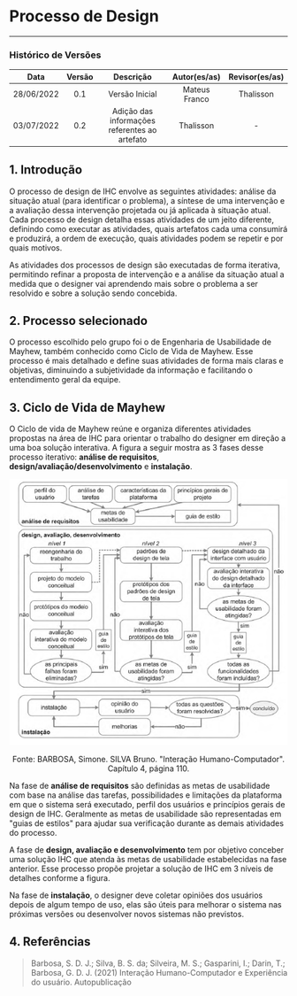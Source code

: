 # Processo de Design
***

### Histórico de Versões

**Data** | **Versão** | **Descrição** | **Autor(es/as)** | **Revisor(es/as)**
:---: | :---: | :---: | :---:  | :---:
28/06/2022 | 0.1 | Versão Inicial | Mateus Franco | Thalisson
03/07/2022 | 0.2 | Adição das informações referentes ao artefato | Thalisson | -

## 1. Introdução
O processo de design de IHC envolve as seguintes atividades: análise da situação atual (para identificar o problema), a síntese de uma intervenção e a avaliação dessa intervenção projetada ou já aplicada à situação atual. Cada processo de design detalha essas atividades de um jeito diferente, definindo como executar as atividades, quais artefatos cada uma consumirá e produzirá, a ordem de execução, quais atividades podem se repetir e por quais motivos.

As atividades dos processos de design são executadas de forma iterativa, permitindo refinar a proposta de intervenção e a análise da situação atual a medida que o designer vai aprendendo mais sobre o problema a ser resolvido e sobre a solução sendo concebida.

## 2. Processo selecionado
O processo escolhido pelo grupo foi o de Engenharia de Usabilidade de Mayhew, também conhecido como Ciclo de Vida de Mayhew. Esse processo é mais detalhado e define suas atividades de forma mais claras e objetivas, diminuindo a subjetividade da informação e facilitando o entendimento geral da equipe.

## 3. Ciclo de Vida de Mayhew
O Ciclo de vida de Mayhew reúne e organiza diferentes atividades propostas na área de IHC para orientar o trabalho do designer em direção a uma boa solução interativa. A figura a seguir mostra as 3 fases desse processo iterativo: **análise de requisitos**, **design/avaliação/desenvolvimento** e **instalação**.
<center>

   ![Ciclo de vida de Mayhew](../assets/ciclo_mayhew.png)
  <figcaption> Fonte: BARBOSA, Simone. SILVA Bruno. "Interação Humano-Computador". Capítulo 4, página 110. </figcaption>
</center>

Na fase de **análise de requisitos** são definidas as metas de usabilidade com base na análise das tarefas, possibilidades e limitações da plataforma em que o sistema será executado, perfil dos usuários e princípios gerais de design de IHC. Geralmente as metas de usabilidade são representadas em "guias de estilos" para ajudar sua verificação durante as demais atividades do processo.

A fase de **design, avaliação e desenvolvimento** tem por objetivo conceber uma solução IHC que atenda às metas de usabilidade estabelecidas na fase anterior. Esse processo propõe projetar a solução de IHC em 3 níveis de detalhes conforme a figura.

Na fase de **instalação**, o designer deve coletar opiniões dos usuários depois de algum tempo de uso, elas são úteis para melhorar o sistema nas próximas versões ou desenvolver novos sistemas não previstos.

## 4. Referências
> Barbosa, S. D. J.; Silva, B. S. da; Silveira, M. S.; Gasparini, I.; Darin, T.; Barbosa, G. D. J. (2021) Interação Humano-Computador e Experiência do usuário. Autopublicação
